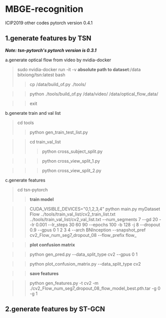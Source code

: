 # MBGE-recognition
ICIP2019
other codes pytorch version 0.4.1
## 1.generate features by TSN
***Note: tsn-pytorch's pytorch version is 0.3.1***

a.generate optical flow from video by nvidia-docker

>sudo nvidia-docker run -it -v **absolute path to dataset**:/data bitxiong/tsn:latest bash
>>cp /data/build_of.py ./tools/

>>python ./tools/build_of.py /data/video/ /data/optical_flow_data/

>>exit

b.generate train and val list

>cd tools 
>>python gen_train_test_list.py

>>cd train_val_list
>>>python cross_subject_split.py

>>>python cross_view_split_1.py

>>>python cross_view_split_2.py

c.generate features

>cd tsn-pytorch 
>>**train model**

>>CUDA_VISIBLE_DEVICES="0,1,2,3,4" python main.py myDataset Flow ../tools/train_val_list/cv2_train_list.txt ../tools/train_val_list/cv2_val_list.txt --num_segments 7  --gd 20 --lr 0.001 --lr_steps 30 60 90 --epochs 100  -b 128 -j 8 --dropout 0.9 --gpus 0 1 2 3 4 --arch BNInception --snapshot_pref cv2_Flow_num_seg7_dropout_08 --flow_prefix flow_

>>**plot confusion matrix**

>>python gen_pred.py --data_split_type cv2 --gpus 0 1

>>python plot_confusion_matrix.py --data_split_type cv2

>>**save features**

>>python gen_features.py -t cv2 -m ./cv2_Flow_num_seg7_dropout_08_flow_model_best.pth.tar -g 0 -g 1
 
## 2.generate features by ST-GCN

